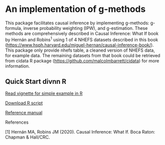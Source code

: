 # An implementation of g-methods

This package facilitates causal inference by implementing g-methods: g-formula,
inverse probability weighting (IPW), and g-estimation. These methods are
comprehensively described in Causal Inference: What If book by Hernán and
Robins<sup>1</sup> using 1 of 4 NHEFS datasets described in this book
(https://www.hsph.harvard.edu/miguel-hernan/causal-inference-book/). This
package only provide nhefs table, a cleaned version of NHEFS data, for example
data. The remaining datasets from that book could be retrieved from cidata R
package (https://github.com/malcolmbarrett/cidata) for more information.

## Quick Start divnn R

<a href="https://htmlpreview.github.io/?https://github.com/herdiantrisufriyana/gmethods/blob/main/vignettes/quick-start-R.html">
Read vignette for simple example in R</a>

<a href="https://github.com/herdiantrisufriyana/gmethods/blob/main/vignettes/quick-start.R">Download R script</a>

<a href="https://github.com/herdiantrisufriyana/gmethods/blob/main/man/gmethods_0.1.0.pdf">Reference manual</a>

References

[1] Hernán MA, Robins JM (2020). Causal Inference: What If. Boca Raton: Chapman
& Hall/CRC.
